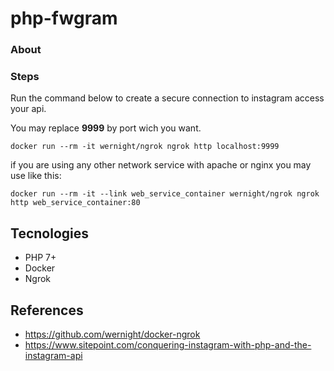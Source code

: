 # php-fwgram

### About

### Steps

Run the command below to create a secure connection to instagram access your api.

You may replace **9999** by port wich you want.
```
docker run --rm -it wernight/ngrok ngrok http localhost:9999
```

if you are using any other network service with apache or nginx you may use like this:
```
docker run --rm -it --link web_service_container wernight/ngrok ngrok http web_service_container:80
```

## Tecnologies

- PHP 7+
- Docker
- Ngrok

## References
- https://github.com/wernight/docker-ngrok
- https://www.sitepoint.com/conquering-instagram-with-php-and-the-instagram-api
